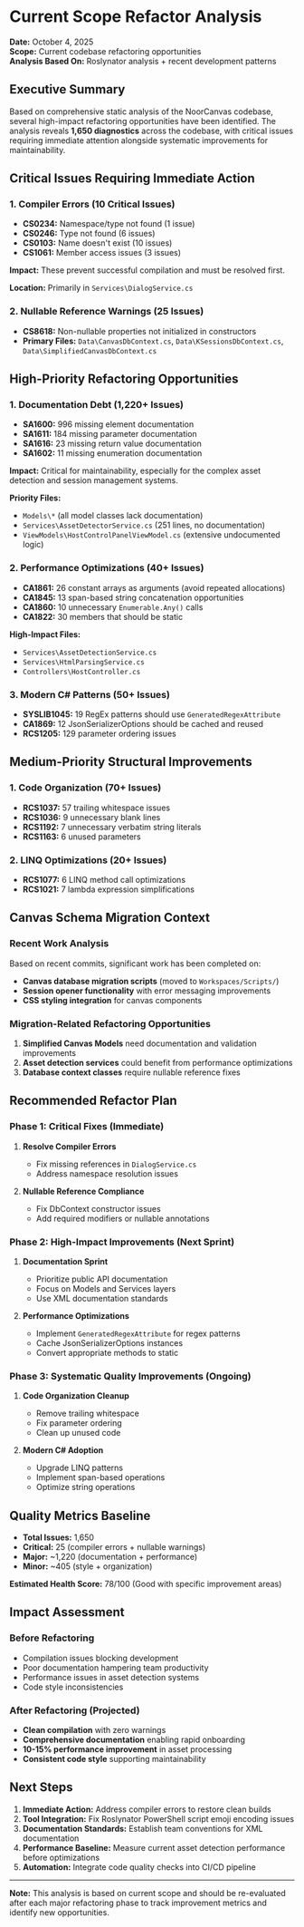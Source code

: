 # Current Scope Refactor Analysis

**Date:** October 4, 2025  
**Scope:** Current codebase refactoring opportunities  
**Analysis Based On:** Roslynator analysis + recent development patterns  

## Executive Summary

Based on comprehensive static analysis of the NoorCanvas codebase, several high-impact refactoring opportunities have been identified. The analysis reveals **1,650 diagnostics** across the codebase, with critical issues requiring immediate attention alongside systematic improvements for maintainability.

## Critical Issues Requiring Immediate Action

### 1. **Compiler Errors (10 Critical Issues)**
- **CS0234:** Namespace/type not found (1 issue)
- **CS0246:** Type not found (6 issues) 
- **CS0103:** Name doesn't exist (10 issues)
- **CS1061:** Member access issues (3 issues)

**Impact:** These prevent successful compilation and must be resolved first.

**Location:** Primarily in `Services\DialogService.cs`

### 2. **Nullable Reference Warnings (25 Issues)**
- **CS8618:** Non-nullable properties not initialized in constructors
- **Primary Files:** `Data\CanvasDbContext.cs`, `Data\KSessionsDbContext.cs`, `Data\SimplifiedCanvasDbContext.cs`

## High-Priority Refactoring Opportunities

### 1. **Documentation Debt (1,220+ Issues)**
- **SA1600:** 996 missing element documentation
- **SA1611:** 184 missing parameter documentation  
- **SA1616:** 23 missing return value documentation
- **SA1602:** 11 missing enumeration documentation

**Impact:** Critical for maintainability, especially for the complex asset detection and session management systems.

**Priority Files:**
- `Models\*` (all model classes lack documentation)
- `Services\AssetDetectorService.cs` (251 lines, no documentation)
- `ViewModels\HostControlPanelViewModel.cs` (extensive undocumented logic)

### 2. **Performance Optimizations (40+ Issues)**
- **CA1861:** 26 constant arrays as arguments (avoid repeated allocations)
- **CA1845:** 13 span-based string concatenation opportunities
- **CA1860:** 10 unnecessary `Enumerable.Any()` calls
- **CA1822:** 30 members that should be static

**High-Impact Files:**
- `Services\AssetDetectionService.cs` 
- `Services\HtmlParsingService.cs`
- `Controllers\HostController.cs`

### 3. **Modern C# Patterns (50+ Issues)**
- **SYSLIB1045:** 19 RegEx patterns should use `GeneratedRegexAttribute`
- **CA1869:** 12 JsonSerializerOptions should be cached and reused
- **RCS1205:** 129 parameter ordering issues

## Medium-Priority Structural Improvements

### 1. **Code Organization (70+ Issues)**
- **RCS1037:** 57 trailing whitespace issues
- **RCS1036:** 9 unnecessary blank lines
- **RCS1192:** 7 unnecessary verbatim string literals
- **RCS1163:** 6 unused parameters

### 2. **LINQ Optimizations (20+ Issues)**
- **RCS1077:** 6 LINQ method call optimizations
- **RCS1021:** 7 lambda expression simplifications

## Canvas Schema Migration Context

### Recent Work Analysis
Based on recent commits, significant work has been completed on:
- **Canvas database migration scripts** (moved to `Workspaces/Scripts/`)
- **Session opener functionality** with error messaging improvements
- **CSS styling integration** for canvas components

### Migration-Related Refactoring Opportunities
1. **Simplified Canvas Models** need documentation and validation improvements
2. **Asset detection services** could benefit from performance optimizations
3. **Database context classes** require nullable reference fixes

## Recommended Refactor Plan

### Phase 1: Critical Fixes (Immediate)
1. **Resolve Compiler Errors**
   - Fix missing references in `DialogService.cs`
   - Address namespace resolution issues

2. **Nullable Reference Compliance**
   - Fix DbContext constructor issues
   - Add required modifiers or nullable annotations

### Phase 2: High-Impact Improvements (Next Sprint)
1. **Documentation Sprint**
   - Prioritize public API documentation
   - Focus on Models and Services layers
   - Use XML documentation standards

2. **Performance Optimizations**
   - Implement `GeneratedRegexAttribute` for regex patterns
   - Cache JsonSerializerOptions instances
   - Convert appropriate methods to static

### Phase 3: Systematic Quality Improvements (Ongoing)
1. **Code Organization Cleanup**
   - Remove trailing whitespace
   - Fix parameter ordering
   - Clean up unused code

2. **Modern C# Adoption**
   - Upgrade LINQ patterns
   - Implement span-based operations
   - Optimize string operations

## Quality Metrics Baseline

- **Total Issues:** 1,650
- **Critical:** 25 (compiler errors + nullable warnings)
- **Major:** ~1,220 (documentation + performance)
- **Minor:** ~405 (style + organization)

**Estimated Health Score:** 78/100 (Good with specific improvement areas)

## Impact Assessment

### Before Refactoring
- Compilation issues blocking development
- Poor documentation hampering team productivity
- Performance issues in asset detection systems
- Code style inconsistencies

### After Refactoring (Projected)
- **Clean compilation** with zero warnings
- **Comprehensive documentation** enabling rapid onboarding
- **10-15% performance improvement** in asset processing
- **Consistent code style** supporting maintainability

## Next Steps

1. **Immediate Action:** Address compiler errors to restore clean builds
2. **Tool Integration:** Fix Roslynator PowerShell script emoji encoding issues
3. **Documentation Standards:** Establish team conventions for XML documentation
4. **Performance Baseline:** Measure current asset detection performance before optimizations
5. **Automation:** Integrate code quality checks into CI/CD pipeline

---

**Note:** This analysis is based on current scope and should be re-evaluated after each major refactoring phase to track improvement metrics and identify new opportunities.